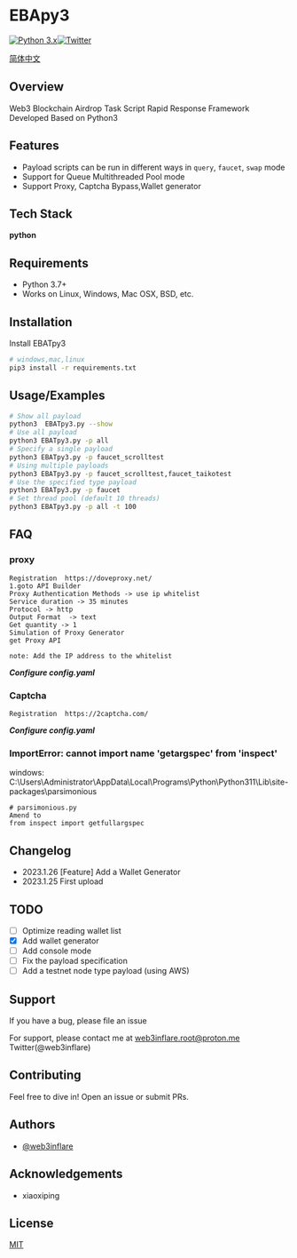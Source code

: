 
# EBApy3
[![Python 3.x](https://img.shields.io/badge/python-3.x-yellow.svg)](https://www.python.org/)[![Twitter](https://img.shields.io/badge/twitter-@web3inflare-blue.svg)](https://twitter.com/web3inflare)

[简体中文](./README_cn.md)
## Overview
Web3 Blockchain Airdrop Task Script Rapid Response Framework Developed Based on Python3

## Features

- Payload scripts can be run in different ways in `query`, `faucet`, `swap` mode
- Support for Queue Multithreaded Pool mode
- Support Proxy, Captcha Bypass,Wallet generator



## Tech Stack

**python** 


## Requirements
- Python 3.7+
- Works on Linux, Windows, Mac OSX, BSD, etc.
## Installation

Install EBATpy3

``` bash
# windows,mac,linux 
pip3 install -r requirements.txt
```
## Usage/Examples

``` bash
# Show all payload
python3  EBATpy3.py --show
# Use all payload
python3 EBATpy3.py -p all 
# Specify a single payload
python3 EBATpy3.py -p faucet_scrolltest 
# Using multiple payloads
python3 EBATpy3.py -p faucet_scrolltest,faucet_taikotest
# Use the specified type payload
python3 EBATpy3.py -p faucet 
# Set thread pool (default 10 threads)
python3 EBATpy3.py -p all -t 100
```

## FAQ
### proxy
```
Registration  https://doveproxy.net/ 
1.goto API Builder
Proxy Authentication Methods -> use ip whitelist
Service duration -> 35 minutes
Protocol -> http
Output Format  -> text
Get quantity -> 1
Simulation of Proxy Generator
get Proxy API

note: Add the IP address to the whitelist
```
***Configure config.yaml***
###  Captcha
```
Registration  https://2captcha.com/
```
***Configure config.yaml***

###  ImportError: cannot import name 'getargspec' from 'inspect'
windows:
C:\Users\Administrator\AppData\Local\Programs\Python\Python311\Lib\site-packages\parsimonious
```text
# parsimonious.py
Amend to
from inspect import getfullargspec

```
## Changelog
- 2023.1.26  [Feature] Add a Wallet Generator 
- 2023.1.25 First upload
## TODO
- [ ]  Optimize reading wallet list
- [x]  Add wallet generator
- [ ]  Add console mode
- [ ]  Fix the payload specification
- [ ]  Add a testnet node type payload (using AWS)

## Support
If you have a bug, please file an issue

For support, please contact me at web3inflare.root@proton.me
Twitter(@web3inflare)


## Contributing

Feel free to dive in! Open an issue or submit PRs.


## Authors

- [@web3inflare](https://www.github.com/web3inflare)


## Acknowledgements

 - xiaoxiping


## License

[MIT](https://choosealicense.com/licenses/mit/)

